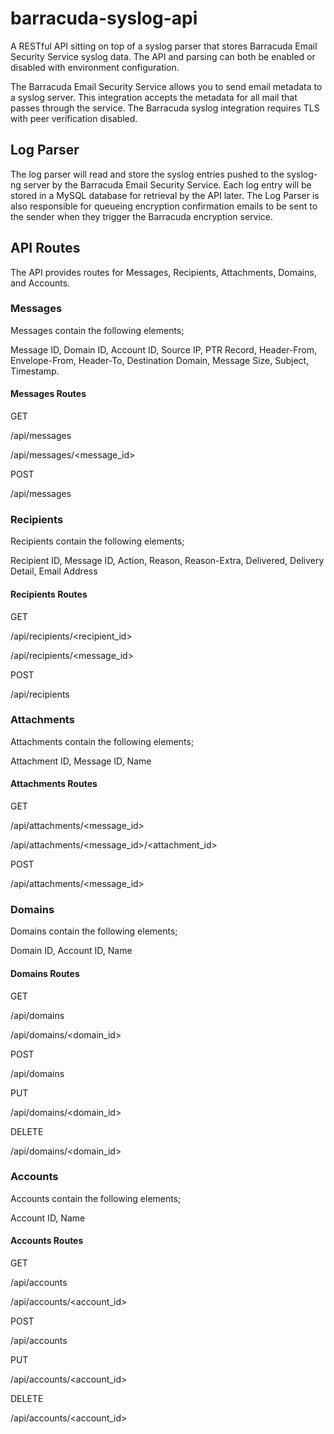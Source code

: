 # barracuda-syslog-api
A RESTful API sitting on top of a syslog parser that stores Barracuda Email Security Service syslog data.  The API and parsing can both be enabled or disabled with environment configuration.

The Barracuda Email Security Service allows you to send email metadata to a syslog server. This integration accepts the metadata for all mail that passes through the service.  The Barracuda syslog integration requires TLS with peer verification disabled.

## Log Parser
The log parser will read and store the syslog entries pushed to the syslog-ng server by the Barracuda Email Security Service.  Each log entry will be stored in a MySQL database for retrieval by the API later.
The Log Parser is also responsible for queueing encryption confirmation emails to be sent to the sender when they trigger the Barracuda encryption service.

## API Routes
The API provides routes for Messages, Recipients, Attachments, Domains, and Accounts.

### Messages
Messages contain the following elements; 

Message ID, Domain ID, Account ID, Source IP, PTR Record, Header-From, Envelope-From, Header-To, Destination Domain, Message Size, Subject, Timestamp.

#### Messages Routes
GET

  /api/messages
  
  /api/messages/<message_id>
 
 
POST

  /api/messages
  

### Recipients
Recipients contain the following elements; 

Recipient ID, Message ID, Action, Reason, Reason-Extra, Delivered, Delivery Detail, Email Address

#### Recipients Routes
GET

  /api/recipients/<recipient_id>
  
  /api/recipients/<message_id>
 
 
POST

  /api/recipients


### Attachments
Attachments contain the following elements; 

Attachment ID, Message ID, Name

#### Attachments Routes
GET

  /api/attachments/<message_id>
  
  /api/attachments/<message_id>/<attachment_id>
 
 
POST

  /api/attachments/<message_id> 
  
  
### Domains
Domains contain the following elements; 

Domain ID, Account ID, Name

#### Domains Routes
GET

  /api/domains
 
  /api/domains/<domain_id>
 
 
POST

  /api/domains
  
  
PUT

  /api/domains/<domain_id>
  
  
DELETE

  /api/domains/<domain_id>


### Accounts
Accounts contain the following elements; 

Account ID, Name

#### Accounts Routes
GET

  /api/accounts
  
  /api/accounts/<account_id>
 
 
POST

  /api/accounts
  
  
PUT

  /api/accounts/<account_id>
  
  
DELETE

  /api/accounts/<account_id>
